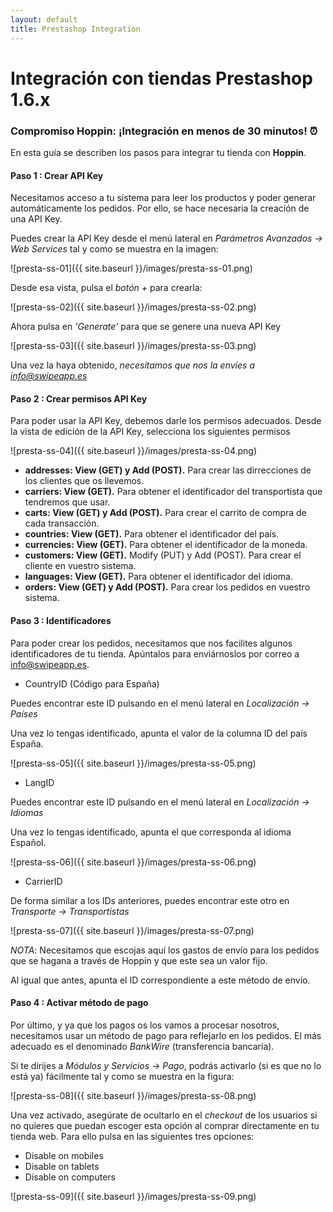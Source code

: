 ```yaml
---
layout: default
title: Prestashop Integration
---
```


# Integración con tiendas Prestashop 1.6.x
### Compromiso Hoppin: ¡Integración en menos de 30 minutos! :alarm_clock:

En esta guía se describen los pasos para integrar tu tienda con **Hoppin**.  


#### Paso 1 : Crear API Key

Necesitamos acceso a tu sistema para leer los productos y poder generar automáticamente los pedidos. Por ello, se hace necesaria la creación de una API Key.

Puedes crear la API Key desde el menú lateral en *Parámetros Avanzados -> Web Services* tal y como se muestra en la imagen:

![presta-ss-01]({{ site.baseurl }}/images/presta-ss-01.png)

Desde esa vista, pulsa el *botón +* para crearla:

![presta-ss-02]({{ site.baseurl }}/images/presta-ss-02.png)

Ahora pulsa en *'Generate'* para que se genere una nueva API Key

![presta-ss-03]({{ site.baseurl }}/images/presta-ss-03.png)

Una vez la haya obtenido, *necesitamos que nos la envíes a info@swipeapp.es*  


#### Paso 2 : Crear permisos API Key

Para poder usar la API Key, debemos darle los permisos adecuados. Desde la vista de edición de la API Key, selecciona los siguientes permisos

![presta-ss-04]({{ site.baseurl }}/images/presta-ss-04.png)

* **addresses: View (GET) y Add (POST).** Para crear las dirrecciones de los clientes que os llevemos.
* **carriers: View (GET).** Para obtener el identificador del transportista que tendremos que usar.
* **carts: View (GET) y Add (POST).** Para crear el carrito de compra de cada transacción.
* **countries: View (GET).** Para obtener el identificador del país.
* **currencies: View (GET).** Para obtener el identificador de la moneda.
* **customers: View (GET).** Modify (PUT) y Add (POST). Para crear el cliente en vuestro sistema.
* **languages: View (GET).** Para obtener el identificador del idioma.
* **orders: View (GET) y Add (POST).** Para crear los pedidos en vuestro sistema.  


#### Paso 3 : Identificadores

Para poder crear los pedidos, necesitamos que nos facilites algunos identificadores de tu tienda. Apúntalos para enviárnoslos por correo a info@swipeapp.es.

* CountryID (Código para España)

Puedes encontrar este ID pulsando en el menú lateral en *Localización -> Países*

Una vez lo tengas identificado, apunta el valor de la columna ID del país España.

![presta-ss-05]({{ site.baseurl }}/images/presta-ss-05.png)

* LangID

Puedes encontrar este ID pulsando en el menú lateral en *Localización -> Idiomas*

Una vez lo tengas identificado, apunta el que corresponda al idioma Español.

![presta-ss-06]({{ site.baseurl }}/images/presta-ss-06.png)

* CarrierID

De forma similar a los IDs anteriores, puedes encontrar este otro en *Transporte -> Transportistas*

![presta-ss-07]({{ site.baseurl }}/images/presta-ss-07.png)

*NOTA*: Necesitamos que escojas aquí los gastos de envío para los pedidos que se hagana a través de Hoppin y que este sea un valor fijo.

Al igual que antes, apunta el ID correspondiente a este método de envío.  


#### Paso 4 : Activar método de pago

Por último, y ya que los pagos os los vamos a procesar nosotros, necesitamos usar un método de pago para reflejarlo en los pedidos. El más adecuado es el denominado *BankWire* (transferencia bancaria).

Si te dirijes a *Módulos y Servicios -> Pago*, podrás activarlo (si es que no lo está ya) fácilmente tal y como se muestra en la figura:

![presta-ss-08]({{ site.baseurl }}/images/presta-ss-08.png)

Una vez activado, asegúrate de ocultarlo en el *checkout* de los usuarios si no quieres que puedan escoger esta opción al comprar directamente en tu tienda web. Para ello pulsa en las siguientes tres opciones:

* Disable on mobiles
* Disable on tablets
* Disable on computers

![presta-ss-09]({{ site.baseurl }}/images/presta-ss-09.png)


